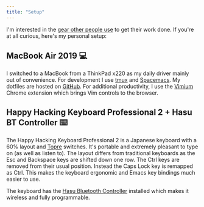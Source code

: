 ```yaml
---
title: "Setup"
---
```


I'm interested in the [gear other people use](https://usesthis.com/) to get their work done.
If you're at all curious, here's my personal setup:

## MacBook Air 2019 💻

I switched to a MacBook from a ThinkPad x220 as my daily driver mainly out of convenience. For development I use [tmux](https://github.com/tmux/tmux/wiki) and [Spacemacs](http://spacemacs.org/). My dotfiles are hosted on [GitHub](https://github.com/dtcrout/dotfiles). For additional productivity, I use the [Vimium](https://vimium.github.io/) Chrome extension which brings Vim controls to the browser.

## Happy Hacking Keyboard Professional 2 + Hasu BT Controller ⌨️

The Happy Hacking Keyboard Professional 2 is a Japanese keyboard with a 60% layout and [Topre](https://deskthority.net/wiki/Topre_switch) switches. It's portable and extremely pleasant to type on (as well as listen to). The layout differs from traditional keyboards as the Esc and Backspace keys are shifted down one row. The Ctrl keys are removed from their usual position. Instead the Caps Lock key is remapped as Ctrl. This makes the keyboard ergonomic and Emacs key bindings much easier to use.

The keyboard has the [Hasu Bluetooth Controller](https://geekhack.org/index.php?topic=71517.0) installed which makes it wireless and fully programmable.
